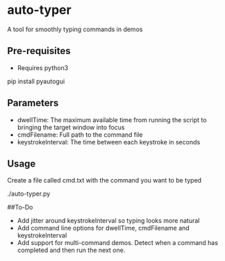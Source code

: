 # auto-typer
A tool for smoothly typing commands in demos

## Pre-requisites
* Requires python3
<p>pip install pyautogui

## Parameters
* dwellTime: The maximum available time from running the script to bringing the target window into focus
* cmdFilename: Full path to the command file 
* keystrokeInterval: The time between each keystroke in seconds

## Usage
<p>Create a file called cmd.txt with the command you want to be typed
<p></p>./auto-typer.py

##To-Do
* Add jitter around keystrokeInterval so typing looks more natural
* Add command line options for dwellTime, cmdFilename and keystrokeInterval
* Add support for multi-command demos. Detect when a command has completed and then run the next one.
